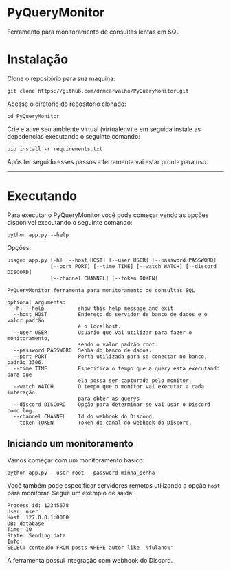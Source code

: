 # PyQueryMonitor
Ferramento para monitoramento de consultas lentas em SQL

# Instalação

Clone o repositório para sua maquina:

`git clone https://github.com/drmcarvalho/PyQueryMonitor.git`

Acesse o diretorio do repositorio clonado:

`cd PyQueryMonitor`

Crie e ative seu ambiente virtual (virtualenv) e em seguida instale as depedencias executando o seguinte comando:

`pip install -r requirements.txt`

Após ter seguido esses passos a ferramenta vai estar pronta para uso.

---

# Executando

Para executar o PyQueryMonitor você pode começar vendo as opções disponivel executando o seguinte comando:

`python app.py --help`

Opções:

```
usage: app.py [-h] [--host HOST] [--user USER] [--password PASSWORD]
              [--port PORT] [--time TIME] [--watch WATCH] [--discord DISCORD]
              [--channel CHANNEL] [--token TOKEN]

PyQueryMonitor ferramenta para monitoramento de consultas SQL

optional arguments:
  -h, --help           show this help message and exit
  --host HOST          Endereço do servidor de banco de dados e o valor padrão
                       é o localhost.
  --user USER          Usuário que vai utilizar para fazer o monitoramento,
                       sendo o valor padrão root.
  --password PASSWORD  Senha do banco de dados.
  --port PORT          Porta utilizada para se conectar no banco, padrão 3306.
  --time TIME          Especifica o tempo que a query esta executando para que
                       ela possa ser capturada pelo monitor.
  --watch WATCH        O tempo que o monitor vai executar a cada interação
                       para obter as querys
  --discord DISCORD    Opção para determinar se vai usar o Discord como log.
  --channel CHANNEL    Id do webhook do Discord.
  --token TOKEN        Token do canal do webhook do Discord.
```

## Iniciando um monitoramento

Vamos começar com um monitoramento basico:

`python app.py --user root --password minha_senha`

Você também pode especificar servidores remotos utilizando a opção `host` para monitorar. Segue um exemplo de saída:

```
Process id: 12345678
User: user
Host: 127.0.0.1:0000
DB: database
Time: 10
State: Sending data
Info:
SELECT conteudo FROM posts WHERE autor like '%fulano%'
```

A ferramenta possui integração com webhook do Discord.

